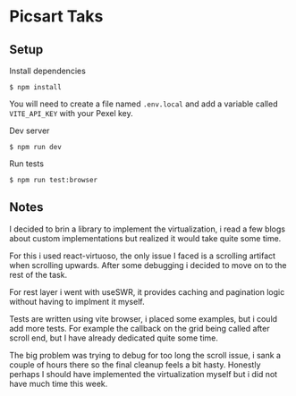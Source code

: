 # Picsart Taks

## Setup

Install dependencies

```
$ npm install
```
You will need to create a file named `.env.local` and add a variable called `VITE_API_KEY` with your Pexel key.

Dev server

```
$ npm run dev
```

Run tests

```
$ npm run test:browser
```

## Notes

I decided to brin a library to implement the virtualization, i read a few blogs about custom implementations but realized it would take quite some time.

For this i used react-virtuoso, the only issue I faced is a scrolling artifact when scrolling upwards. After some debugging i decided to move on to the rest of the task.

For rest layer i went with useSWR, it provides caching and pagination logic without having to implment it myself.

Tests are written using vite browser, i placed some examples, but i could add more tests. For example the callback on the grid being called after scroll end, but I have already dedicated quite some time.

The big problem was trying to debug for too long the scroll issue, i sank a couple of hours there so the final cleanup feels a bit hasty. Honestly perhaps I should have implemented the virtualization myself but i did not have much time this week.

